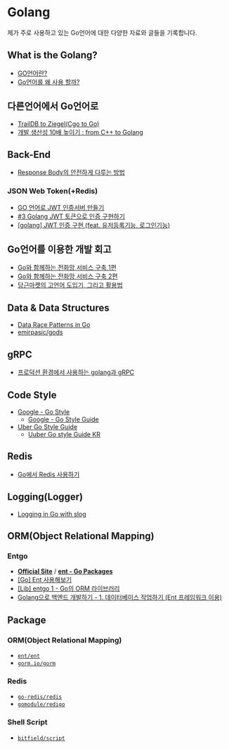 # Golang
제가 주로 사용하고 있는 Go언어에 대한 다양한 자료와 글들을 기록합니다.

## What is the Golang?
- [GO언어란?](https://steemit.com/kr/@brownbears/go)
- [Go언어를 왜 사용 할까?](https://hwan-shell.tistory.com/275)

## 다른언어에서 Go언어로
- [TrailDB to Ziegel(Cgo to Go)](https://engineering.ab180.co/stories/traildb-to-ziegel)
- [개발 생산성 10배 높이기 : from C++ to Golang](https://deview.kr/2020/sessions/379)

## Back-End
- [Response Body의 안전하게 다루는 방법](https://docs.google.com/document/d/e/2PACX-1vQEZL43nmQIF3J8F6L3wkFItXLYHEe5tpstnCNMhJEfEEd6TUjEPnthss4YPjzxIHcuxkYyrro9jXV0/pub)

### JSON Web Token(+Redis)
- [GO 언어로 JWT 인증서버 만들기](https://covenant.tistory.com/203)
- [#3 Golang JWT 토큰으로 인증 구현하기](https://bourbonkk.tistory.com/60)
- [[golang] JWT 인증 구현 (feat. 유저등록기능, 로그인기능)](https://jeong-dev-blog.tistory.com/2)

## Go언어를 이용한 개발 회고
- [Go와 함께하는 전화망 서비스 구축 1편](https://d2.naver.com/helloworld/5827706)
- [Go와 함께하는 전화망 서비스 구축 2편](https://d2.naver.com/helloworld/0814313)
- [당근마켓의 고언어 도입기, 그리고 활용법](https://youtu.be/mLIthm96u2Q)

## Data & Data Structures
- [Data Race Patterns in Go](https://www.uber.com/blog/data-race-patterns-in-go/)
- [emirpasic/gods](https://github.com/emirpasic/gods)

## gRPC
- [프로덕션 환경에서 사용하는 golang과 gRPC](https://blog.banksalad.com/tech/production-ready-grpc-in-golang/)

## Code Style
- [Google - Go Style](https://google.github.io/styleguide/go/)
  - [Google - Go Style Guide](https://google.github.io/styleguide/go/guide)
- [Uber Go Style Guide](https://github.com/uber-go/guide)
  - [Uuber Go style Guide KR](https://github.com/TangoEnSkai/uber-go-style-guide-kr)

## Redis
- [Go에서 Redis 사용하기](https://littleshark.tistory.com/70)
## Logging(Logger)
- [Logging in Go with slog](https://thedevelopercafe.com/articles/logging-in-go-with-slog-a7bb489755c2)

## ORM(Object Relational Mapping)
### Entgo
- [**Official Site**](https://entgo.io/) / [**ent - Go Packages**](https://pkg.go.dev/entgo.io/ent)
- [[Go] Ent 사용해보기](https://velog.io/@leeeeeoy/Go-Ent-%EC%82%AC%EC%9A%A9%ED%95%B4%EB%B3%B4%EA%B8%B0)
- [[Lib] entgo 1 - Go의 ORM 라이브러리](https://www.vompressor.com/entgo1/)
- [Golang으로 백엔드 개발하기 - 1. 데이터베이스 작업하기 (Ent 프레임워크 이용)](https://umi0410.github.io/blog/golang/how-to-backend-in-go-db/)

## Package
### ORM(Object Relational Mapping)
- [`ent/ent`](https://github.com/ent/ent)
- [`gorm.io/gorm`](https://github.com/go-gorm/gorm)

### Redis
- [`go-redis/redis`](https://github.com/go-redis/redis)
- [`gomodule/redigo`](https://github.com/gomodule/redigo)

### Shell Script
- [`bitfield/script`](https://github.com/bitfield/script)